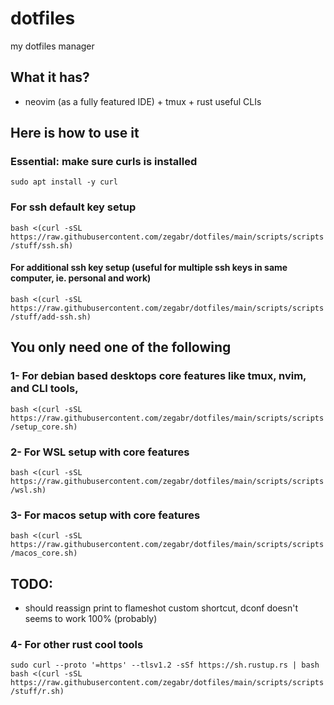 # dotfiles

my dotfiles manager

## What it has?
- neovim (as a fully featured IDE) + tmux + rust useful CLIs

## Here is how to use it
### Essential: make sure curls is installed
`sudo apt install -y curl`

### For ssh default key setup
`bash <(curl -sSL https://raw.githubusercontent.com/zegabr/dotfiles/main/scripts/scripts/stuff/ssh.sh)`

#### For additional ssh key setup (useful for multiple ssh keys in same computer, ie. personal and work)
`bash <(curl -sSL https://raw.githubusercontent.com/zegabr/dotfiles/main/scripts/scripts/stuff/add-ssh.sh)`

## You only need one of the following
###  1- For debian based desktops core features like tmux, nvim, and CLI tools,
`bash <(curl -sSL https://raw.githubusercontent.com/zegabr/dotfiles/main/scripts/scripts/setup_core.sh)`

### 2- For WSL setup with core features
`bash <(curl -sSL https://raw.githubusercontent.com/zegabr/dotfiles/main/scripts/scripts/wsl.sh)`

### 3- For macos setup with core features
`bash <(curl -sSL https://raw.githubusercontent.com/zegabr/dotfiles/main/scripts/scripts/macos_core.sh)`

## TODO:
- should reassign print to flameshot custom shortcut, dconf doesn't seems to work 100% (probably)

### 4- For other rust cool tools
`sudo curl --proto '=https' --tlsv1.2 -sSf https://sh.rustup.rs | bash`
`bash <(curl -sSL https://raw.githubusercontent.com/zegabr/dotfiles/main/scripts/scripts/stuff/r.sh)`

